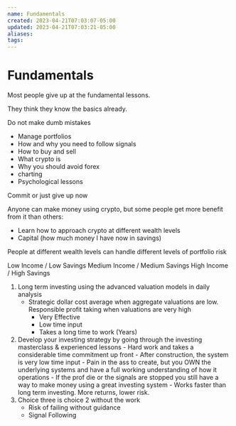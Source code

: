 ```yaml
---
name: Fundamentals
created: 2023-04-21T07:03:07-05:00
updated: 2023-04-21T07:03:21-05:00
aliases: 
tags: 
---
```

# Fundamentals

Most people give up at the fundamental lessons.

They think they know the basics already.

Do not make dumb mistakes

- Manage portfolios
- How and why you need to follow signals
- How to buy and sell
- What crypto is
- Why you should avoid forex
- charting
- Psychological lessons

Commit or just give up now

Anyone can make money using crypto, but some people get more benefit from it than others:

- Learn how to approach crypto at different wealth levels
- Capital (how much money I have now in savings)

People at different wealth levels can handle different levels of portfolio risk

Low Income / Low Savings
Medium Income / Medium Savings
High Income / High Savings

1. Long term investing using the advanced valuation models in daily analysis
   - Strategic dollar cost average when aggregate valuations are low.  Responsible profit taking when valuations are very high
	    - Very Effective
	    - Low time input
	    - Takes a long time to work (Years)
2. Develop your investing strategy by going through the investing masterclass & experienced lessons
		- Hard work and takes a considerable time commitment up front
		- After construction, the system is very low time input
		- Pain in the ass to create, but you OWN the underlying systems and have a full working understanding of how it operations
		- If the prof die or the signals are stopped you still have a way to make money using a great investing system
		- Works faster than long term investing.  More returns, lower risk.
3. Choice three is choice 2 without the work
   - Risk of failing without guidance
   - Signal Following
